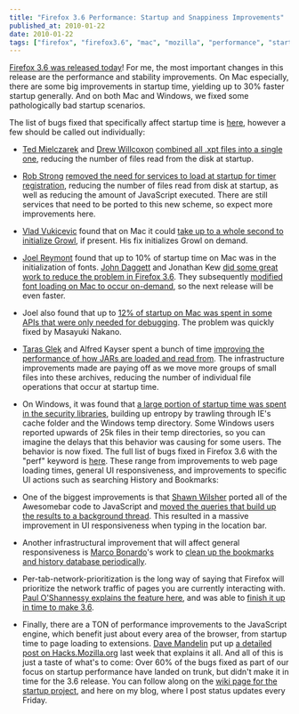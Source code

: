 ```yaml
---
title: "Firefox 3.6 Performance: Startup and Snappiness Improvements"
published_at: 2010-01-22
date: 2010-01-22
tags: ["firefox", "firefox3.6", "mac", "mozilla", "performance", "startup", "posts"]
---
```

[Firefox 3.6 was released today](http://bit.ly/blogfx36)! For me, the most important changes in this release are the performance and stability improvements. On Mac especially, there are some big improvements in startup time, yielding up to 30\% faster startup generally. And on both Mac and Windows, we fixed some pathologically bad startup scenarios.

The list of bugs fixed that specifically affect startup time is [here](http://bit.ly/5t9fA9), however a few should be called out individually:

*   [Ted Mielczarek](http://ted.mielczarek.org/) and [Drew Willcoxon](http://blog.mozilla.com/adw/) [combined all .xpt files into a single one](https://bugzilla.mozilla.org/show_bug.cgi?id=463605), reducing the number of files read from the disk at startup.
*   [Rob Strong](http://blog.mozilla.com/rstrong/) [removed the need for services to load at startup for timer registration](https://bugzilla.mozilla.org/show_bug.cgi?id=471219), reducing the number of files read from disk at startup, as well as reducing the amount of JavaScript executed. There are still services that need to be ported to this new scheme, so expect more improvements here.
*   [Vlad Vukicevic](http://blog.vlad1.com/) found that on Mac it could [take up to a whole second to initialize Growl](https://bugzilla.mozilla.org/show_bug.cgi?id=506470), if present. His fix initializes Growl on demand.
*   [Joel Reymont](http://wagerlabs.com/) found that up to 10\% of startup time on Mac was in the initialization of fonts. [John Daggett](http://blog.mozilla.com/nattokirai/) and Jonathan Kew [did some great work to reduce the problem in Firefox 3.6](https://bugzilla.mozilla.org/show_bug.cgi?id=517045). They subsequently [modified font loading on Mac to occur on-demand](https://bugzilla.mozilla.org/show_bug.cgi?id=519445), so the next release will be even faster.
*   Joel also found that up to [12\% of startup on Mac was spent in some APIs that were only needed for debugging](https://bugzilla.mozilla.org/show_bug.cgi?id=517549). The problem was quickly fixed by Masayuki Nakano.
*   [Taras Glek](http://blog.mozilla.com/tglek/) and Alfred Kayser spent a bunch of time [improving the performance of how JARs are loaded and read from](https://bugzilla.mozilla.org/show_bug.cgi?id=504864). The infrastructure improvements made are paying off as we move more groups of small files into these archives, reducing the number of individual file operations that occur at startup time.
*   On Windows, it was found that [a large portion of startup time was spent in the security libraries](https://bugzilla.mozilla.org/show_bug.cgi?id=501605), building up entropy by trawling through IE's cache folder and the Windows temp directory. Some Windows users reported upwards of 25k files in their temp directories, so you can imagine the delays that this behavior was causing for some users. The behavior is now fixed.
The full list of bugs fixed in Firefox 3.6 with the "perf" keyword is [here](http://bit.ly/7Y6gqE). These range from improvements to web page loading times, general UI responsiveness, and improvements to specific UI actions such as searching History and Bookmarks:

*   One of the biggest improvements is that [Shawn Wilsher](http://shawnwilsher.com/) ported all of the Awesomebar code to JavaScript and [moved the queries that build up the results to a background thread](https://bugzilla.mozilla.org/show_bug.cgi?id=455555). This resulted in a massive improvement in UI responsiveness when typing in the location bar.
*   Another infrastructural improvement that will affect general responsiveness is [Marco Bonardo](http://blog.bonardo.net/)'s work to [clean up the bookmarks and history database periodically](https://bugzilla.mozilla.org/show_bug.cgi?id=512854).
*   Per-tab-network-prioritization is the long way of saying that Firefox will prioritize the network traffic of pages you are currently interacting with. [Paul O'Shannessy explains the feature here](http://zpao.com/articles/22-per_tab_network_prioritization), and was able to [finish it up in time to make 3.6](https://bugzilla.mozilla.org/show_bug.cgi?id=514490).
*   Finally, there are a TON of performance improvements to the JavaScript engine, which benefit just about every area of the browser, from startup time to page loading to extensions. [Dave Mandelin](http://blog.mozilla.com/dmandelin/) put up [a detailed post on Hacks.Mozilla.org](http://hacks.mozilla.org/2010/01/javascript-speedups-in-firefox-3-6/) last week that explains it all.
And all of this is just a taste of what's to come: Over 60\% of the bugs fixed as part of our focus on startup performance have landed on trunk, but didn't make it in time for the 3.6 release. You can follow along on the [wiki page for the startup project](https://wiki.mozilla.org/Firefox/Projects/Startup_Time_Improvements), and here on my blog, where I post status updates every Friday.